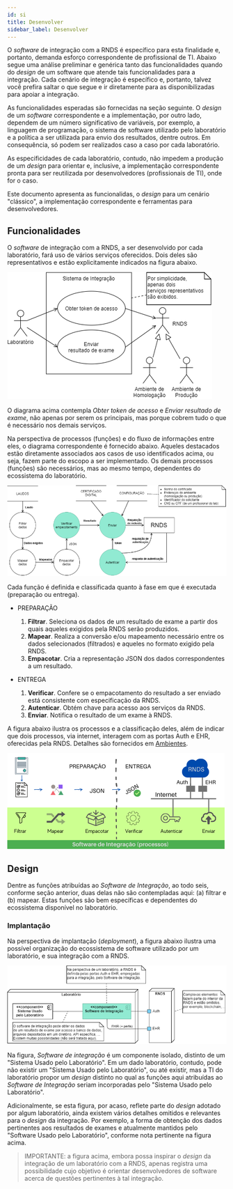 ```yaml
---
id: si
title: Desenvolver
sidebar_label: Desenvolver
---
```


O _software_ de integração com a RNDS é específico para esta finalidade e, portanto, demanda esforço correspondente de profissional de TI. Abaixo segue uma análise preliminar e genérica tanto das funcionalidades quando do _design_ de um software que atende tais funcionalidades para a integração. Cada cenário de integração é específico e, portanto, talvez você prefira saltar o que segue e ir diretamente para as 
disponibilizadas para apoiar a integração.

As funcionalidades esperadas são fornecidas na seção seguinte. O _design_ de um _software_ correspondente e a implementação, por outro lado, dependem de um número significativo de variáveis, por exemplo, a linguagem de programação, o sistema de software utilizado pelo laboratório e
a política a ser utilizada para envio dos resultados, dentre outros.
Em consequência, só podem ser realizados caso a caso por cada laboratório.

As especificidades de cada laboratório, contudo, não impedem a produção de um _design_ para orientar e, inclusive, a implementação correspondente pronta para ser reutilizada por desenvolvedores (profissionais de TI), onde for o caso.

Este documento apresenta as funcionalidas, o _design_ para um cenário "clássico", a implementação correspondente e ferramentas para desenvolvedores.

## Funcionalidades

O _software_ de integração com a RNDS, a ser desenvolvido por cada laboratório, fará uso de vários serviços oferecidos. Dois deles são
representativos e estão explicitamente indicados na figura abaixo.

![img](../../static/img/rnds-uc.png)

O diagrama acima contempla _Obter token de acesso_ e _Enviar resultado de exame_, não apenas por serem os principais, mas porque cobrem tudo o
que é necessário nos demais serviços.

Na perspectiva de processos (funções) e do fluxo de informações entre eles, o diagrama correspondente é fornecido abaixo. Aqueles destacados estão diretamente associados aos casos de uso identificados acima, ou seja, fazem parte do escopo a ser implementado. Os demais processos (funções) são necessários, mas ao mesmo tempo, dependentes do ecossistema do laboratório.

![img](../../static/img/rnds-dfd.png)

Cada função é definida e classificada quanto à fase em que é executada (preparação ou entrega).

- PREPARAÇÃO

  1.  **Filtrar**. Seleciona os dados de um resultado de exame a partir dos quais aqueles exigidos pela RNDS serão produzidos.
  1.  **Mapear**. Realiza a conversão e/ou mapeamento necessário entre os dados selecionados (filtrados) e aqueles no formato exigido pela RNDS.
  1.  **Empacotar**. Cria a representação JSON dos dados correspondentes a um
      resultado.

- ENTREGA
  1.  **Verificar**. Confere se o empacotamento do resultado a ser enviado está consistente com especificação da RNDS.
  1.  **Autenticar**. Obtém chave para acesso aos serviços da RNDS.
  1.  **Enviar**. Notifica o resultado de um exame à RNDS.

A figura abaixo ilustra os processos e a classificação deles, além de indicar que dois processos, via internet, interagem com as portas Auth e EHR, oferecidas pela RNDS. Detalhes são fornecidos em [Ambientes](./ambientes).

![img](../../static/img/desenvolvedor.png)

## Design

Dentre as funções atribuídas ao _Software de Integração_, ao todo seis, conforme seção anterior, duas delas não são contempladas aqui: (a) filtrar e (b) mapear. Estas funções são bem específicas e dependentes do ecossistema disponível no laboratório.

### Implantação

Na perspectiva de implantação (_deployment_), a figura abaixo
ilustra uma possível organização do ecossistema de software
utilizado por um laboratório, e sua integração com a RNDS.

![img](../../static/img/rnds-deployment.png)

Na figura, _Software de integração_ é
um componente isolado, distinto de um "Sistema Usado pelo Laboratório".
Em um dado laboratório, contudo, pode não existir um "Sistema Usado pelo Laboratório", ou até existir, mas a TI do laboratório propor um _design_ distinto no qual as funções aqui atribuídas ao _Software de Integração_
seriam incorporadas pelo "Sistema Usado pelo Laboratório".

Adicionalmente, se esta figura, por acaso, reflete parte do _design_ adotado por algum laboratório, ainda existem vários detalhes omitidos e relevantes para
o _design_ da integração. Por exemplo, a forma de obtenção dos dados
pertinentes aos resultados de exames e atualmente mantidos pelo "Software Usado pelo Laboratório", conforme nota pertinente na figura acima.

> IMPORTANTE: a figura acima, embora possa inspirar o _design_ da
> integração de um laboratório com a RNDS, apenas registra uma possibilidade cujo objetivo é orientar desenvolvedores de software acerca de questões pertinentes à tal integração.

